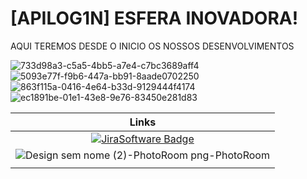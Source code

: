 # [APILOG1N] ESFERA INOVADORA!
AQUI TEREMOS DESDE O INICIO OS NOSSOS DESENVOLVIMENTOS

![733d98a3-c5a5-4bb5-a7e4-c7bc3689aff4](https://github.com/Guilhermecarvalhoribeiro/Esfera-Inovadora/assets/141978882/34105010-da86-47f7-bd47-86cc02640af2)
![5093e77f-f9b6-447a-bb91-8aade0702250](https://github.com/Guilhermecarvalhoribeiro/Esfera-Inovadora/assets/141978882/ee8c95a3-0669-4889-8814-bd63d79d9e22)
![863f115a-0416-4e64-b33d-9129444f4174](https://github.com/Guilhermecarvalhoribeiro/Esfera-Inovadora/assets/141978882/859e8685-40fb-45eb-b21a-ebc7766ef4a1)
![ec1891be-01e1-43e8-9e76-83450e281d83](https://github.com/Guilhermecarvalhoribeiro/Esfera-Inovadora/assets/141978882/01646221-2a26-4133-afa5-4450323806a3)




|      Links       |
| :-------------------------------------------------------------------------------------------------------------------------------------------------------------------------------------------------------------------------------------------------------------------------------------------------------------------------: |
|     [![JiraSoftware Badge](https://upload.wikimedia.org/wikipedia/commons/thumb/8/82/Jira_%28Software%29_logo.svg/2560px-Jira_%28Software%29_logo.svg.png)](https://www.linkedin.com/in/fabia-fernandes-a79bb71a5/) |          
|         ![Design sem nome (2)-PhotoRoom png-PhotoRoom](https://github.com/Guilhermecarvalhoribeiro/Esfera-Inovadora/assets/141979700/58ba8219-3506-41a8-a8c8-58e3990fe1e4)
                    |

